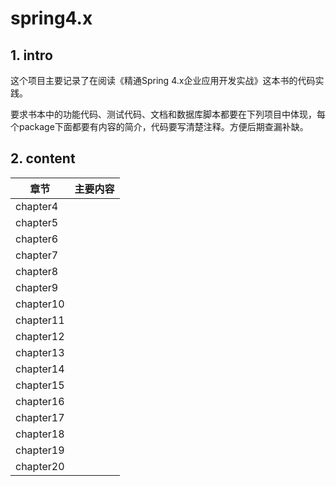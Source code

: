 # spring4.x

## 1. intro

这个项目主要记录了在阅读《精通Spring 4.x企业应用开发实战》这本书的代码实践。

要求书本中的功能代码、测试代码、文档和数据库脚本都要在下列项目中体现，每个package下面都要有内容的简介，代码要写清楚注释。方便后期查漏补缺。

## 2. content

| 章节      | 主要内容 |
| --------- | -------- |
| chapter4  |          |
| chapter5  |          |
| chapter6  |          |
| chapter7  |          |
| chapter8  |          |
| chapter9  |          |
| chapter10 |          |
| chapter11 |          |
| chapter12 |          |
| chapter13 |          |
| chapter14 |          |
| chapter15 |          |
| chapter16 |          |
| chapter17 |          |
| chapter18 |          |
| chapter19 |          |
| chapter20 |          |

